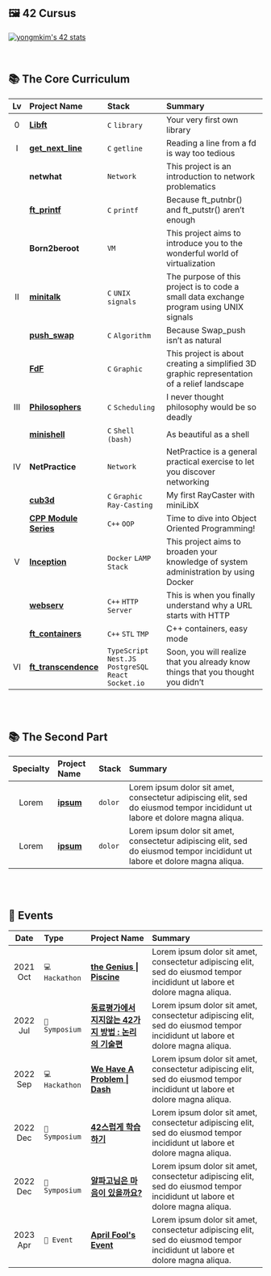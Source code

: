 ## 🖼️ 42 Cursus
<!--
[![yongmkim's 42 stats](https://badge42.vercel.app/api/v2/cl38txogk004909l100cr3o0d/stats?cursusId=9&coalitionId=piscine)](https://profile.intra.42.fr/users/yongmkim)
-->
<!--
[![yongmkim's 42 stats](https://badge42.vercel.app/api/v2/cl38txogk004909l100cr3o0d/stats?cursusId=21&coalitionId=86)](https://profile.intra.42.fr/users/yongmkim)
-->
[![yongmkim's 42 stats](https://badge.mediaplus.ma/darkblue/yongmkim?1337Badge=off&UM6P=off)](https://profile.intra.42.fr/users/yongmkim)

<br/>

## 📚 The Core Curriculum
<!--
|| **[pipex](https://github.com/ecole42-yoma/pipex)** | [![yongmkim's 42 pipex Score](https://badge42.vercel.app/api/v2/cl38txogk004909l100cr3o0d/project/2496548)](https://github.com/ecole42-yoma/pipex) | `C` `pipe` |  |
|| **[fract-ol](https://github.com/ecole42-yoma/fract-ol)** | [![yongmkim's 42 fract-ol Score](https://badge42.vercel.app/api/v2/cl38txogk004909l100cr3o0d/project/2496226)](https://github.com/ecole42-yoma/fract-ol) | `C` `Graphic` |  |
|| **[so-long](https://github.com/ecole42-yoma/so-long)** | [![yongmkim's 42 so_long Score](https://badge42.vercel.app/api/v2/cl38txogk004909l100cr3o0d/project/2542702)](https://github.com/ecole42-yoma/so-long) | `C` `Graphic` |  |
-->

| Lv | Project Name  |  Stack  |  Summary  |
|:---:|:---|:---|:---|
| 0 | **[Libft](https://github.com/ecole42-yoma/Libft)** | `C` `library` | Your very first own library |
| I | **[get_next_line](https://github.com/ecole42-yoma/get_next_line)** | `C` `getline` | Reading a line from a fd is way too tedious |
| | **netwhat** | `Network` | This project is an introduction to network problematics |
| | **[ft_printf](https://github.com/ecole42-yoma/ft_printf)** | `C` `printf` | Because ft_putnbr() and ft_putstr() aren’t enough |
| | **Born2beroot** | `VM` | This project aims to introduce you to the wonderful world of virtualization |
| II | **[minitalk](https://github.com/ecole42-yoma/minitalk)** | `C` `UNIX signals` | The purpose of this project is to code a small data exchange program using UNIX signals |
| | **[push_swap](https://github.com/ecole42-yoma/push_swap)** | `C` `Algorithm` | Because Swap_push isn’t as natural |
| | **[FdF](https://github.com/ecole42-yoma/FdF)** | `C` `Graphic` | This project is about creating a simplified 3D graphic representation of a relief landscape |
| III | **[Philosophers](https://github.com/ecole42-yoma/Philosophers)** | `C` `Scheduling` | I never thought philosophy would be so deadly |
| | **[minishell](https://github.com/ecole42-yoma/minishell)** | `C` `Shell (bash)` | As beautiful as a shell |
| IV | **NetPractice** | `Network` | NetPractice is a general practical exercise to let you discover networking |
| | **[cub3d](https://github.com/ecole42-yoma/cub3d)** | `C` `Graphic` `Ray-Casting` | My first RayCaster with miniLibX |
| | **[CPP Module Series](https://github.com/ecole42-yoma/CPP-Module)** | `C++` `OOP` | Time to dive into Object Oriented Programming! |
| V | **[Inception](https://github.com/ecole42-yoma/Inception)** | `Docker` `LAMP Stack` | This project aims to broaden your knowledge of system administration by using Docker |
| | **[webserv](https://github.com/ecole42-yoma/webserv)** | `C++` `HTTP Server` | This is when you finally understand why a URL starts with HTTP |
| | **[ft_containers](https://github.com/ecole42-yoma/ft_containers)** | `C++` `STL` `TMP` | C++ containers, easy mode |
| VI | **[ft_transcendence](https://github.com/ecole42-yoma/ft_transcendence)** | `TypeScript` `Nest.JS` `PostgreSQL` <br> `React` `Socket.io` | Soon, you will realize that you already know things that you thought you didn’t |

<br><br>

## 📚 The Second Part
|  Specialty  |  Project Name  |  Stack  |  Summary  |
|:---:|:---|:---|:---|
| Lorem | **[ipsum]()** | `dolor` |Lorem ipsum dolor sit amet, consectetur adipiscing elit, sed do eiusmod tempor incididunt ut labore et dolore magna aliqua. |
| Lorem | **[ipsum]()** | `dolor` |Lorem ipsum dolor sit amet, consectetur adipiscing elit, sed do eiusmod tempor incididunt ut labore et dolore magna aliqua. |

<br><br>
## 🎁 Events
|  Date  |  Type  |  Project Name  |  Summary  |
|:---:|:---|:---|:---|
|  2021 Oct |  `💻 Hackathon`  |  **[the Genius \| Piscine](https://github.com/ecole42-yoma/2021_42_hackathon_the_Genius_Piscine)**  |  Lorem ipsum dolor sit amet, consectetur adipiscing elit, sed do eiusmod tempor incididunt ut labore et dolore magna aliqua.  |
|  2022 Jul |  `🎤 Symposium`  |  **[동료평가에서 지지않는 42가지 방법 : 논리의 기술편](https://www.canva.com/design/DAFGMwf84HU/0ZR5gKkJZm2r9BEK4HEPcw/edit?utm_content=DAFGMwf84HU&utm_campaign=designshare&utm_medium=link2&utm_source=sharebutton)**  |  Lorem ipsum dolor sit amet, consectetur adipiscing elit, sed do eiusmod tempor incididunt ut labore et dolore magna aliqua.  |
|  2022 Sep |  `💻 Hackathon`  |  **[We Have A Problem \| Dash](https://github.com/ecole42-yoma/2022_42_hackathon_We_have_a_problem_dash)** |  Lorem ipsum dolor sit amet, consectetur adipiscing elit, sed do eiusmod tempor incididunt ut labore et dolore magna aliqua.  |
|  2022 Dec |  `🎤 Symposium` |  **[42스럽게 학습하기](https://www.canva.com/design/DAFTxYG2DFk/oljHiRTezFfQZwPSL6HKTA/edit?utm_content=DAFTxYG2DFk&utm_campaign=designshare&utm_medium=link2&utm_source=sharebutton)**  |  Lorem ipsum dolor sit amet, consectetur adipiscing elit, sed do eiusmod tempor incididunt ut labore et dolore magna aliqua.  |
|  2022 Dec |  `🎤 Symposium`  |  **[알파고님은 마음이 있을까요?](https://www.canva.com/design/DAFTzdRZaUo/uKueLFuOsaUq4k-rTcpABQ/edit?utm_content=DAFTzdRZaUo&utm_campaign=designshare&utm_medium=link2&utm_source=sharebutton)**  |  Lorem ipsum dolor sit amet, consectetur adipiscing elit, sed do eiusmod tempor incididunt ut labore et dolore magna aliqua.  |
|  2023 Apr |  `🎁 Event`  |  **[April Fool's Event](https://github.com/ecole42-yoma/2023_42_event_April_Fools_Day)** |  Lorem ipsum dolor sit amet, consectetur adipiscing elit, sed do eiusmod tempor incididunt ut labore et dolore magna aliqua.  |

<!--
| type |  |  |  |  |
-->

<!--
[canva](https://www.canva.com/design/DAFGMwf84HU/0ZR5gKkJZm2r9BEK4HEPcw/view?utm_content=DAFGMwf84HU&utm_campaign=designshare&utm_medium=link2&utm_source=sharebutton)
-->
